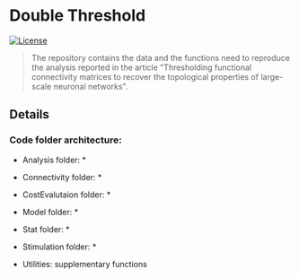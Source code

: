 # Double Threshold
[![License](https://img.shields.io/badge/license-MIT-blue.svg)](https://github.com/ScreenNeuroPharm/DoubleThreshold/blob/main/LICENSE)

> The repository contains the data and the functions need to reproduce the analysis reported in the article "Thresholding functional connectivity matrices to recover the topological properties of large-scale neuronal networks".

## Details


### Code folder architecture:
- Analysis folder:
    * 

- Connectivity folder:
    * 

- CostEvalutaion folder:
    * 

- Model folder:
    *  

- Stat folder:
    * 

- Stimulation folder:
    * 

- Utilities: supplementary functions